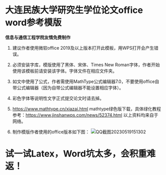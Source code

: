 # 大连民族大学研究生学位论文office word参考模版

**信息与通信工程学院友情免费制作**

1.	建议作者使用微软office 2019及以上版本打开此模板，用WPS打开会产生错误。
2.	必须安装字库，模版使用了黑体、宋体、Times New Roman字体，作者开始使用该模板前请安装该字体。字体文件在相应文件夹。
3.	如文中使用了公式，作者需使用MathType公式编辑器7.0，不要使用office自带公式编辑器（因为自带公式编辑器不能设置相应字体）。
4.	彩色字体等说明性文字正式提交论文时请去掉。
5.	https://www.mathtype.cn/xiazai.html mathtype绿色版下载，具体绿化教程参考：https://www.jinshanwps.com/news/52374.html 以上资料均来自于网络。

6. 制作模版作者使用的office版本如下图：
![QQ截图20230519151302](https://github.com/neumason/DLNU/assets/18734032/8eb35f57-ebd5-4d75-bcde-1e85c5103d7c)

# 试一试Latex，Word坑太多，会积重难返！
